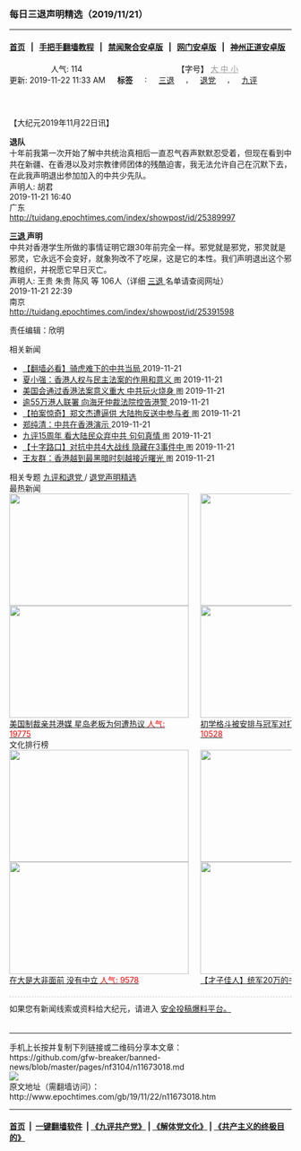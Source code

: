 ### 每日三退声明精选（2019/11/21）
------------------------

#### [首页](https://github.com/gfw-breaker/banned-news/blob/master/README.md) &nbsp;&nbsp;|&nbsp;&nbsp; [手把手翻墙教程](https://github.com/gfw-breaker/guides/wiki) &nbsp;&nbsp;|&nbsp;&nbsp; [禁闻聚合安卓版](https://github.com/gfw-breaker/bn-android) &nbsp;&nbsp;|&nbsp;&nbsp; [网门安卓版](https://github.com/oGate2/oGate) &nbsp;&nbsp;|&nbsp;&nbsp; [神州正道安卓版](https://github.com/SzzdOgate/update) 



<div class="column" id="artbody" itemprop="articleBody">
 <header role="heading">
  <div class="large-12 medium-12 small-12 columns articleBodyTopBar" id="topbar">
   <div class="large-9 medium-9 small-12 column" id="v2015_share">
    <a class="facebook-round icons" href="https://www.facebook.com/sharer/sharer.php?u=http://www.epochtimes.com/gb/19/11/22/n11673018.htm" target="_blank">
    </a>
    <a class="twitter-round icons" href="https://twitter.com/intent/tweet?text=%E6%AF%8F%E6%97%A5%E4%B8%89%E9%80%80%E8%81%B2%E6%98%8E%E7%B2%BE%E9%81%B8%EF%BC%882019%2F11%2F21%EF%BC%89&amp;via=dajiyuan&amp;url=http://www.epochtimes.com/gb/19/11/22/n11673018.htm" target="_blank">
    </a>
    <a class="email-round icons" displaytext="Email" href="mailto:?subject=%E6%AF%8F%E6%97%A5%E4%B8%89%E9%80%80%E8%81%B2%E6%98%8E%E7%B2%BE%E9%81%B8%EF%BC%882019%2F11%2F21%EF%BC%89&amp;body=%E6%AF%8F%E6%97%A5%E4%B8%89%E9%80%80%E8%81%B2%E6%98%8E%E7%B2%BE%E9%81%B8%EF%BC%882019%2F11%2F21%EF%BC%89%20http://www.epochtimes.com/gb/19/11/22/n11673018.htm" target="_top">
    </a>
    <span class="stButton">
     <span class="stLarge">
      <a class="djy-fonts icons" href="http://www.epochtimes.com/b5/19/11/22/n11673018.htm">
      </a>
     </span>
    </span>
    <span class="stButton">
     <span class="stLarge">
      <a class="story_function djy-print icons" href="#Print" onclick="window.print(); return false;" rel="nofollow" target="_blank">
      </a>
     </span>
    </span>
    <span class="stButton">
     <span class="pageview">
      人气: 114
     </span>
    </span>
   </div>
   <div class="large-3 medium-3 small-12 column">
    【字号】
    <a href="#" onclick="changeArticleFont('b');return false;" style="color: rgb(153, 153, 153);">
     大
    </a>
    <a href="#" onclick="changeArticleFont('m');return false;" style="color: rgb(153, 153, 153);">
     中
    </a>
    <a class="textLink" href="#" onclick="changeArticleFont('s');return false;" style="color: rgb(153, 153, 153);">
     小
    </a>
   </div>
   <div class="clear">
   </div>
  </div>
  <div class="mbottom10 large-12 medium-12 small-12 columns">
   <time datetime="2019-11-22T11:33:15+08:00">
    更新: 2019-11-22 11:33 AM
   </time>
   <span style="font-weight: bold;">
    标签
   </span>
   :
   <span style="display: none;">
    tags:
   </span>
   <a href="http://www.epochtimes.com/gb/tag/%E4%B8%89%E9%80%80.html" rel="tag">
    三退
   </a>
   ,
   <a href="http://www.epochtimes.com/gb/tag/%E9%80%80%E5%85%9A.html" rel="tag">
    退党
   </a>
   ,
   <a href="http://www.epochtimes.com/gb/tag/%E4%B9%9D%E8%AF%84.html" rel="tag">
    九评
   </a>
  </div>
 </header>
 <!-- article content begin -->
 <p>
  【大纪元2019年11月22日讯】
 </p>
 <p>
  <strong>
   退队
  </strong>
  <br/>
  十年前我第一次开始了解中共统治真相后一直忍气吞声默默忍受着，但现在看到中共在新疆、在香港以及对宗教律师团体的残酷迫害，我无法允许自己在沉默下去，在此我声明退出参加加入的中共少先队。
  <br/>
  声明人: 胡君
  <br/>
  2019-11-21 16:40
  <br/>
  广东
  <br/>
  <a href="http://tuidang.epochtimes.com/index/showpost/id/25389997">
   http://tuidang.epochtimes.com/index/showpost/id/25389997
  </a>
 </p>
 <p>
  <strong>
   <a href="http://www.epochtimes.com/gb/tag/%E4%B8%89%E9%80%80.html">
    三退
   </a>
   声明
  </strong>
  <br/>
  中共对香港学生所做的事情证明它跟30年前完全一样。邪党就是邪党，邪灵就是邪灵，它永远不会变好，就象狗改不了吃屎，这是它的本性。我们声明退出这个邪教组织，并祝愿它早日灭亡。
  <br/>
  声明人: 王贵 朱贵 陈风 等 106人（详细
  <a href="http://www.epochtimes.com/gb/tag/%E4%B8%89%E9%80%80.html">
   三退
  </a>
  名单请查阅网址）
  <br/>
  2019-11-21 22:39
  <br/>
  南京
  <br/>
  <a href="http://tuidang.epochtimes.com/index/showpost/id/25391598">
   http://tuidang.epochtimes.com/index/showpost/id/25391598
  </a>
 </p>
 <p>
  责任编辑：欣明
 </p>
 <!-- article content end -->
 <div id="below_article_ad">
  <div id="below_article_ad_inner">
  </div>
 </div>
 <aside role="complementary">
  <div class="large-12 medium-12 column" id="related">
   <div class="related-news">
    相关新闻
    <span class="triangle">
    </span>
   </div>
   <div class="related-list">
    <ul class="related-posts">
     <li>
      <span>
       <a href="http://www.epochtimes.com/gb/19/11/21/n11670944.htm">
       </a>
      </span>
      <span class="dot1 icons">
       <a href="http://www.epochtimes.com/gb/19/11/21/n11670944.htm">
       </a>
      </span>
      <span class="post-title">
       <a href="http://www.epochtimes.com/gb/19/11/21/n11670944.htm">
        【翻墙必看】骑虎难下的中共当局
       </a>
       <span class="post-date">
        2019-11-21
       </span>
      </span>
     </li>
     <li>
      <span>
       <a href="http://www.epochtimes.com/gb/19/11/20/n11669841.htm">
       </a>
      </span>
      <span class="dot2 icons">
       <a href="http://www.epochtimes.com/gb/19/11/20/n11669841.htm">
       </a>
      </span>
      <span class="post-title">
       <a href="http://www.epochtimes.com/gb/19/11/20/n11669841.htm">
        夏小强：香港人权与民主法案的作用和意义
       </a>
       <font class="tu" style="font-size:13px;">
        图
       </font>
       <span class="post-date">
        2019-11-21
       </span>
      </span>
     </li>
     <li>
      <span>
       <a href="http://www.epochtimes.com/gb/19/11/21/n11671021.htm">
       </a>
      </span>
      <span class="dot3 icons">
       <a href="http://www.epochtimes.com/gb/19/11/21/n11671021.htm">
       </a>
      </span>
      <span class="post-title">
       <a href="http://www.epochtimes.com/gb/19/11/21/n11671021.htm">
        美国会通过香港法案意义重大 中共玩火烧身
       </a>
       <font class="tu" style="font-size:13px;">
        图
       </font>
       <span class="post-date">
        2019-11-21
       </span>
      </span>
     </li>
     <li>
      <span>
       <a href="http://www.epochtimes.com/gb/19/11/21/n11670293.htm">
       </a>
      </span>
      <span class="dot4 icons">
       <a href="http://www.epochtimes.com/gb/19/11/21/n11670293.htm">
       </a>
      </span>
      <span class="post-title">
       <a href="http://www.epochtimes.com/gb/19/11/21/n11670293.htm">
        逾55万港人联署 向海牙仲裁法院控告港警
       </a>
       <span class="title_video">
       </span>
       <span class="post-date">
        2019-11-21
       </span>
      </span>
     </li>
     <li>
      <span>
       <a href="http://www.epochtimes.com/gb/19/11/21/n11670217.htm">
       </a>
      </span>
      <span class="dot5 icons">
       <a href="http://www.epochtimes.com/gb/19/11/21/n11670217.htm">
       </a>
      </span>
      <span class="post-title">
       <a href="http://www.epochtimes.com/gb/19/11/21/n11670217.htm">
        【拍案惊奇】郑文杰遭逼供 大陆拘反送中参与者
       </a>
       <font class="tu" style="font-size:13px;">
        图
       </font>
       <span class="post-date">
        2019-11-21
       </span>
      </span>
     </li>
     <li>
      <span>
       <a href="http://www.epochtimes.com/gb/19/11/21/n11670539.htm">
       </a>
      </span>
      <span class="dot6 icons">
       <a href="http://www.epochtimes.com/gb/19/11/21/n11670539.htm">
       </a>
      </span>
      <span class="post-title">
       <a href="http://www.epochtimes.com/gb/19/11/21/n11670539.htm">
        郑纯清：中共在香港演示
       </a>
       <span class="post-date">
        2019-11-21
       </span>
      </span>
     </li>
     <li>
      <span>
       <a href="http://www.epochtimes.com/gb/19/11/19/n11666092.htm">
       </a>
      </span>
      <span class="dot0 icons">
       <a href="http://www.epochtimes.com/gb/19/11/19/n11666092.htm">
       </a>
      </span>
      <span class="post-title">
       <a href="http://www.epochtimes.com/gb/19/11/19/n11666092.htm">
        九评15周年 看大陆民众弃中共 句句真情
       </a>
       <font class="tu" style="font-size:13px;">
        图
       </font>
       <span class="post-date">
        2019-11-21
       </span>
      </span>
     </li>
     <li>
      <span>
       <a href="http://www.epochtimes.com/gb/19/11/17/n11660535.htm">
       </a>
      </span>
      <span class="dot1 icons">
       <a href="http://www.epochtimes.com/gb/19/11/17/n11660535.htm">
       </a>
      </span>
      <span class="post-title">
       <a href="http://www.epochtimes.com/gb/19/11/17/n11660535.htm">
        【十字路口】对抗中共4大战线 隐藏在3事件中
       </a>
       <font class="tu" style="font-size:13px;">
        图
       </font>
       <span class="post-date">
        2019-11-21
       </span>
      </span>
     </li>
     <li>
      <span>
       <a href="http://www.epochtimes.com/gb/19/11/20/n11668863.htm">
       </a>
      </span>
      <span class="dot2 icons">
       <a href="http://www.epochtimes.com/gb/19/11/20/n11668863.htm">
       </a>
      </span>
      <span class="post-title">
       <a href="http://www.epochtimes.com/gb/19/11/20/n11668863.htm">
        王友群：香港越到最黑暗时刻越接近曙光
       </a>
       <font class="tu" style="font-size:13px;">
        图
       </font>
       <span class="post-date">
        2019-11-21
       </span>
      </span>
     </li>
    </ul>
   </div>
  </div>
  <div class="mbottom10 mtop10 large-12 medium-12 small-12 left" id="relatedFocus">
   <span>
    相关专题
   </span>
   <a href="http://www.epochtimes.com/gb/nf3046.htm" rel="tag">
    九评和退党
   </a>
   /
   <a href="http://www.epochtimes.com/gb/nf3104.htm" rel="tag">
    退党声明精选
   </a>
  </div>
  <div class="article_bottom column" id="v2015_content_bottom">
   <div class="block-wrap">
    <div class="box_header boxTitle">
     最热新闻
    </div>
    <div class="border large-12 medium-12 small-12 columns">
     <div class="large-12 medium-12 small-12 columns">
      <div class="large-6 medium-6 small-6 left imagepost">
       <a href="http://www.epochtimes.com/gb/19/12/10/n11714459.htm" title="美国制裁亲共港媒 星岛老板为何遭热议">
        <img alt="" class="lazy attachment-djy_320_200 size-djy_320_200 wp-post-image" data-src="http://i.epochtimes.com/assets/uploads/2019/12/1912010333182188-320x200.jpg" height="200" src="/assets/themes/djy/images/white.png" width="320">
         <noscript>
          <img alt="" class="attachment-djy_320_200 size-djy_320_200 wp-post-image" height="200" src="http://i.epochtimes.com/assets/uploads/2019/12/1912010333182188-320x200.jpg" width="320"/>
         </noscript>
         <div>
          美国制裁亲共港媒 星岛老板为何遭热议
          <font color="red">
           人气: 19775
          </font>
         </div>
        </img>
       </a>
      </div>
      <div class="large-6 medium-6 small-6 left imagepost">
       <a href="http://www.epochtimes.com/gb/19/12/11/n11716774.htm" title="初学格斗被安排与冠军对打 大学生被踢命危">
        <img alt="" class="lazy attachment-djy_320_200 size-djy_320_200 wp-post-image" data-src="http://i.epochtimes.com/assets/uploads/2019/12/Untitled-2-320x200.gif" height="200" src="/assets/themes/djy/images/white.png" width="320">
         <noscript>
          <img alt="" class="attachment-djy_320_200 size-djy_320_200 wp-post-image" height="200" src="http://i.epochtimes.com/assets/uploads/2019/12/Untitled-2-320x200.gif" width="320"/>
         </noscript>
         <div>
          初学格斗被安排与冠军对打 大学生被踢命危
          <font color="red">
           人气: 10528
          </font>
         </div>
        </img>
       </a>
      </div>
     </div>
     <div class="large-12 medium-12 small-12 columns">
      <div class="large-6 medium-6 small-6 left imagepost">
       <a href="http://www.epochtimes.com/gb/19/12/9/n11711264.htm" title="中共态度反复 任正非家族形象快速崩溃">
        <img alt="" class="lazy attachment-djy_320_200 size-djy_320_200 wp-post-image" data-src="http://i.epochtimes.com/assets/uploads/2019/12/019-12-05.08-320x200.jpg" height="200" src="/assets/themes/djy/images/white.png" width="320">
         <noscript>
          <img alt="" class="attachment-djy_320_200 size-djy_320_200 wp-post-image" height="200" src="http://i.epochtimes.com/assets/uploads/2019/12/019-12-05.08-320x200.jpg" width="320"/>
         </noscript>
         <div>
          中共态度反复 任正非家族形象快速崩溃
          <font color="red">
           人气: 10142
          </font>
         </div>
        </img>
       </a>
      </div>
      <div class="large-6 medium-6 small-6 left imagepost">
       <a href="http://www.epochtimes.com/gb/19/12/11/n11716613.htm" title="美前官员：中共陷困境 川普不需要贸易协议">
        <img alt="" class="lazy attachment-djy_320_200 size-djy_320_200 wp-post-image" data-src="http://i.epochtimes.com/assets/uploads/2019/12/GettyImages-1180494134-1-320x200.jpg" height="200" src="/assets/themes/djy/images/white.png" width="320"/>
        <noscript>
         <img alt="" class="attachment-djy_320_200 size-djy_320_200 wp-post-image" height="200" src="http://i.epochtimes.com/assets/uploads/2019/12/GettyImages-1180494134-1-320x200.jpg" width="320"/>
        </noscript>
        <div>
         美前官员：中共陷困境 川普不需要贸易协议
         <font color="red">
          人气: 9526
         </font>
        </div>
       </a>
      </div>
     </div>
     <div class="large-12 medium-12 small-12 columns">
     </div>
    </div>
   </div>
   <div class="block-wrap">
    <div class="box_header boxTitle">
     文化排行榜
    </div>
    <div class="border large-12 medium-12 small-12 columns">
     <div class="large-12 medium-12 small-12 columns">
      <div class="large-6 medium-6 small-6 left imagepost">
       <a href="http://www.epochtimes.com/gb/19/11/26/n11682462.htm" title="在大是大非面前 没有中立">
        <span style="height: 200px">
         <img alt="" class="lazy attachment-djy_320_200 size-djy_320_200 wp-post-image" data-src="http://i.epochtimes.com/assets/uploads/2016/01/1601160748421695-320x200.jpg" height="200" src="/assets/themes/djy/images/white.png" width="320"/>
         <noscript>
          <img alt="" class="attachment-djy_320_200 size-djy_320_200 wp-post-image" height="200" src="http://i.epochtimes.com/assets/uploads/2016/01/1601160748421695-320x200.jpg" width="320"/>
         </noscript>
        </span>
        <div>
         在大是大非面前 没有中立
         <font color="red">
          人气: 9578
         </font>
        </div>
       </a>
      </div>
      <div class="large-6 medium-6 small-6 left imagepost">
       <a href="http://www.epochtimes.com/gb/19/12/1/n11693541.htm" title="【才子佳人】统军20万的书法家颜真卿">
        <span style="height: 200px">
         <img alt="" class="lazy attachment-djy_320_200 size-djy_320_200 wp-post-image" data-src="http://i.epochtimes.com/assets/uploads/2011/06/9d812b14f5e6443d96a110d902d1714c-320x200.jpg" height="200" src="/assets/themes/djy/images/white.png" width="320"/>
         <noscript>
          <img alt="" class="attachment-djy_320_200 size-djy_320_200 wp-post-image" height="200" src="http://i.epochtimes.com/assets/uploads/2011/06/9d812b14f5e6443d96a110d902d1714c-320x200.jpg" width="320"/>
         </noscript>
        </span>
        <div>
         【才子佳人】统军20万的书法家颜真卿
         <font color="red">
          人气: 3320
         </font>
        </div>
       </a>
      </div>
     </div>
     <div class="large-12 medium-12 small-12 columns">
      <div class="large-6 medium-6 small-6 left imagepost">
       <a href="http://www.epochtimes.com/gb/19/11/29/n11690587.htm" title="轮回中“我是谁”？前世为僧 今生为官">
        <span style="height: 200px">
         <img alt="" class="lazy attachment-djy_320_200 size-djy_320_200 wp-post-image" data-src="http://i.epochtimes.com/assets/uploads/2019/12/1901091505412483-320x200.jpg" height="200" src="/assets/themes/djy/images/white.png" width="320"/>
         <noscript>
          <img alt="" class="attachment-djy_320_200 size-djy_320_200 wp-post-image" height="200" src="http://i.epochtimes.com/assets/uploads/2019/12/1901091505412483-320x200.jpg" width="320"/>
         </noscript>
        </span>
        <div>
         轮回中“我是谁”？前世为僧 今生为官
         <font color="red">
          人气: 2696
         </font>
        </div>
       </a>
      </div>
      <div class="large-6 medium-6 small-6 left imagepost">
       <a href="http://www.epochtimes.com/gb/19/12/5/n11703454.htm" title="【三国英雄】之六：曹操如何绝地逢生">
        <span style="height: 200px">
         <img alt="" class="lazy attachment-djy_320_200 size-djy_320_200 wp-post-image" data-src="http://i.epochtimes.com/assets/uploads/2019/12/fcd477152def1d25eddbe2860078af63-320x200.jpg" height="200" src="/assets/themes/djy/images/white.png" width="320"/>
         <noscript>
          <img alt="" class="attachment-djy_320_200 size-djy_320_200 wp-post-image" height="200" src="http://i.epochtimes.com/assets/uploads/2019/12/fcd477152def1d25eddbe2860078af63-320x200.jpg" width="320"/>
         </noscript>
        </span>
        <div>
         【三国英雄】之六：曹操如何绝地逢生
         <font color="red">
          人气: 2173
         </font>
        </div>
       </a>
      </div>
     </div>
     <div class="large-12 medium-12 small-12 columns">
     </div>
    </div>
   </div>
   <div class="large-12 medium-12 small-12 column" style="margin: 20px 0; border-top: 1px dashed #ccc; padding-top: 10px;">
    <div id="baoliao_box">
     如果您有新闻线索或资料给大纪元，请进入
     <a class="tougaolink" href="https://tougao.epochtimes.com/tougao.php" target="_blank">
      安全投稿爆料平台。
     </a>
    </div>
   </div>
  </div>
 </aside>
</div>

<hr/>
手机上长按并复制下列链接或二维码分享本文章：<br/>
https://github.com/gfw-breaker/banned-news/blob/master/pages/nf3104/n11673018.md <br/>
<a href='https://github.com/gfw-breaker/banned-news/blob/master/pages/nf3104/n11673018.md'><img src='https://github.com/gfw-breaker/banned-news/blob/master/pages/nf3104/n11673018.md.png'/></a> <br/>
原文地址（需翻墙访问）：http://www.epochtimes.com/gb/19/11/22/n11673018.htm


------------------------
#### [首页](https://github.com/gfw-breaker/banned-news/blob/master/README.md) &nbsp;|&nbsp; [一键翻墙软件](https://github.com/gfw-breaker/nogfw/blob/master/README.md) &nbsp;| [《九评共产党》](https://github.com/gfw-breaker/9ping.md/blob/master/README.md#九评之一评共产党是什么) | [《解体党文化》](https://github.com/gfw-breaker/jtdwh.md/blob/master/README.md) | [《共产主义的终极目的》](https://github.com/gfw-breaker/gczydzjmd.md/blob/master/README.md)


<img src='http://gfw-breaker.win/banned-news/pages/nf3104/n11673018.md' width='0px' height='0px'/>